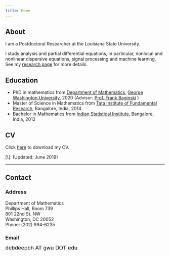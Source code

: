```yaml
---
title: Home
---
```

## About 

I am a Postdoctoral Researcher at the Louisiana State University.

I study analysis and partial differential equations, in particular, nonlocal and nonlinear dispersive equations, signal processing and machine learning. See my [research page](/research.html) for more details.

## Education

* PhD in mathematics from [Department of Mathematics](https://math.columbian.gwu.edu/), [George Washington University](https://www.gwu.edu/), 2020 (Advisor: [Prof. Frank Baginski](https://home.gwu.edu/~baginski/baginski.html) )
* Master of Science in Mathematics from [Tata Institute of Fundamental Research](https://www.math.tifrbng.res.in/), Bangalore, India, 2014
* Bachelor in Mathematics from [Indian Statistical Institute](http://www.isibang.ac.in/), Bangalore, India, 2012

## CV

Click [here](./content/debdeep.pdf) to download my CV. 

[\\]: (Updated: June 2019)

* * * 

## Contact

### Address

Department of Mathematics<br/>
Phillips Hall, Room 739<br/> 
801 22nd St. NW <br/>
Washington, DC 20052 <br/>
Phone: (202) 994-6235 <br/>

### Email
![email](./content/email.png)

